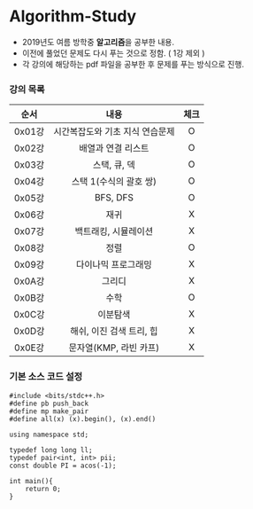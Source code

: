 # Algorithm-Study

* 2019년도 여름 방학중 <strong>알고리즘</strong>을 공부한 내용.
* 이전에 풀었던 문제도 다시 푸는 것으로 정함. ( 1강 제외 )
* 각 강의에 해당하는 pdf 파일을 공부한 후 문제를 푸는 방식으로 진행.

### 강의 목록

| 순서 | 내용 | 체크 |
|:---:|:---:|:---:|
| 0x01강 | 시간복잡도와 기초 지식 연습문제 | O |
| 0x02강 | 배열과 연결 리스트 | O |
| 0x03강 | 스택, 큐, 덱 | O |
| 0x04강 | 스택 1(수식의 괄호 쌍) | O |
| 0x05강 | BFS, DFS | O |
| 0x06강 | 재귀 | X |
| 0x07강 | 백트래킹, 시뮬레이션 | X |
| 0x08강 | 정렬 | O |
| 0x09강 | 다이나믹 프로그래밍 | X |
| 0x0A강 | 그리디 | X |
| 0x0B강 | 수학 | O |
| 0x0C강 | 이분탐색 | X |
| 0x0D강 | 해쉬, 이진 검색 트리, 힙 | X |
| 0x0E강 | 문자열(KMP, 라빈 카프) | X |


### 기본 소스 코드 설정
~~~
#include <bits/stdc++.h>
#define pb push_back
#define mp make_pair
#define all(x) (x).begin(), (x).end()

using namespace std;

typedef long long ll;
typedef pair<int, int> pii;
const double PI = acos(-1);

int main(){
	return 0;
}
~~~
